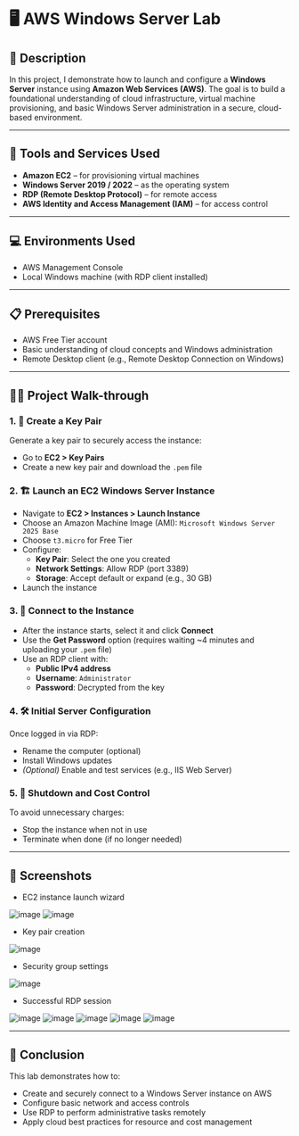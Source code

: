 # 🖥️ AWS Windows Server Lab

## 📄 Description

In this project, I demonstrate how to launch and configure a **Windows Server** instance using **Amazon Web Services (AWS)**. The goal is to build a foundational understanding of cloud infrastructure, virtual machine provisioning, and basic Windows Server administration in a secure, cloud-based environment.

---

## 🧰 Tools and Services Used

- **Amazon EC2** – for provisioning virtual machines  
- **Windows Server 2019 / 2022** – as the operating system  
- **RDP (Remote Desktop Protocol)** – for remote access  
- **AWS Identity and Access Management (IAM)** – for access control  

---

## 💻 Environments Used

- AWS Management Console  
- Local Windows machine (with RDP client installed)  

---

## 📋 Prerequisites

- AWS Free Tier account  
- Basic understanding of cloud concepts and Windows administration  
- Remote Desktop client (e.g., Remote Desktop Connection on Windows)  

---

## 🚶‍♂️ Project Walk-through

### 1. 🧾 Create a Key Pair

Generate a key pair to securely access the instance:

- Go to **EC2 > Key Pairs**
- Create a new key pair  and download the `.pem` file  

### 2. 🏗️ Launch an EC2 Windows Server Instance

- Navigate to **EC2 > Instances > Launch Instance**
- Choose an Amazon Machine Image (AMI): `Microsoft Windows Server 2025 Base`
- Choose `t3.micro` for Free Tier
- Configure:
  - **Key Pair**: Select the one you created
  - **Network Settings**: Allow RDP (port 3389)
  - **Storage**: Accept default or expand (e.g., 30 GB)
- Launch the instance

### 3. 🔑 Connect to the Instance

- After the instance starts, select it and click **Connect**
- Use the **Get Password** option (requires waiting ~4 minutes and uploading your `.pem` file)
- Use an RDP client with:
  - **Public IPv4 address**
  - **Username**: `Administrator`
  - **Password**: Decrypted from the key

### 4. 🛠 Initial Server Configuration

Once logged in via RDP:
- Rename the computer (optional)
- Install Windows updates
- *(Optional)* Enable and test services (e.g., IIS Web Server)

### 5. 🧯 Shutdown and Cost Control

To avoid unnecessary charges:
- Stop the instance when not in use
- Terminate when done (if no longer needed)

---

## 📸 Screenshots

- EC2 instance launch wizard

![image](https://github.com/user-attachments/assets/8485a8fa-f6b4-4e0a-b5cf-e95eba4d4ebd)
![image](https://github.com/user-attachments/assets/a6dca98e-2ece-4549-8d24-01b0d5d2c88e)

- Key pair creation

![image](https://github.com/user-attachments/assets/ebfb5192-df53-45e9-baf1-134573d7a1a6)

- Security group settings

![image](https://github.com/user-attachments/assets/7f928bcb-3f71-4d2d-a826-a4f861a7f42c)

- Successful RDP session

![image](https://github.com/user-attachments/assets/bf9b3743-54ed-4d97-ab3e-5e06a4c2e9f6)
![image](https://github.com/user-attachments/assets/fb54c0dc-519f-42d5-847c-22e20c21da03)
![image](https://github.com/user-attachments/assets/de813b9e-0807-4b74-8d88-96f5267f4c26)
![image](https://github.com/user-attachments/assets/a3a63e9c-a32b-47ca-8e30-102f3d676580)
![image](https://github.com/user-attachments/assets/97314ea7-f085-48a1-a1e5-b452a8884f4f)

---

## 📌 Conclusion

This lab demonstrates how to:

- Create and securely connect to a Windows Server instance on AWS  
- Configure basic network and access controls  
- Use RDP to perform administrative tasks remotely  
- Apply cloud best practices for resource and cost management
